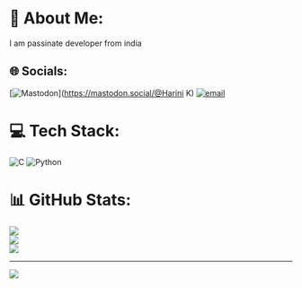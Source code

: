 # 💫 About Me:
I am passinate developer from india


## 🌐 Socials:
[![Mastodon](https://img.shields.io/badge/-MASTODON-%232B90D9?logo=mastodon&logoColor=white)](https://mastodon.social/@Harini K) [![email](https://img.shields.io/badge/Email-D14836?logo=gmail&logoColor=white)](mailto:harinikrishna2086@gmail.com) 

# 💻 Tech Stack:
![C](https://img.shields.io/badge/c-%2300599C.svg?style=for-the-badge&logo=c&logoColor=white) ![Python](https://img.shields.io/badge/python-3670A0?style=for-the-badge&logo=python&logoColor=ffdd54)
# 📊 GitHub Stats:
![](https://github-readme-stats.vercel.app/api?username=Harinikrishna20&theme=radical&hide_border=false&include_all_commits=true&count_private=false)<br/>
![](https://nirzak-streak-stats.vercel.app/?user=Harinikrishna20&theme=radical&hide_border=false)<br/>
![](https://github-readme-stats.vercel.app/api/top-langs/?username=Harinikrishna20&theme=radical&hide_border=false&include_all_commits=true&count_private=false&layout=compact)

---
[![](https://visitcount.itsvg.in/api?id=Harinikrishna20&icon=0&color=0)](https://visitcount.itsvg.in)

<!-- Proudly created with GPRM ( https://gprm.itsvg.in ) -->
